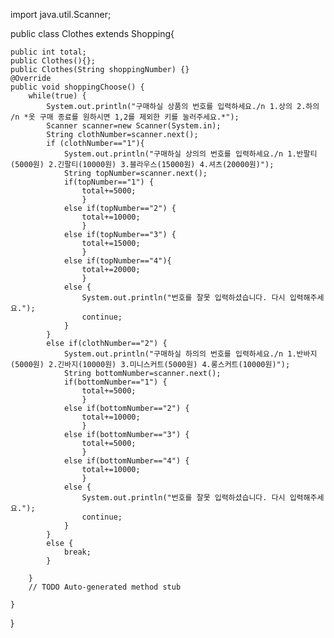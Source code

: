 import java.util.Scanner;

public class Clothes extends Shopping{
	
	public int total;
	public Clothes(){};
	public Clothes(String shoppingNumber) {}
	@Override
	public void shoppingChoose() {
		while(true) {
			System.out.println("구매하실 상품의 번호를 입력하세요./n 1.상의 2.하의 /n *옷 구매 종료를 원하시면 1,2를 제외한 키를 눌러주세요.*");
			Scanner scanner=new Scanner(System.in);
			String clothNumber=scanner.next();
			if (clothNumber=="1"){
				System.out.println("구매하실 상의의 번호를 입력하세요./n 1.반팔티(5000원) 2.긴팔티(10000원) 3.블라우스(15000원) 4.셔츠(20000원)");
				String topNumber=scanner.next();
				if(topNumber=="1") {
					total+=5000;
					}
				else if(topNumber=="2") {
					total+=10000;
					}
				else if(topNumber=="3") {
					total+=15000;				
					}
				else if(topNumber=="4"){
					total+=20000;
					}
				else {
					System.out.println("번호를 잘못 입력하셨습니다. 다시 입력해주세요.");
					continue;
				}
			}
			else if(clothNumber=="2") {
				System.out.println("구매하실 하의의 번호를 입력하세요./n 1.반바지(5000원) 2.긴바지(10000원) 3.미니스커트(5000원) 4.롱스커트(10000원)");
				String bottomNumber=scanner.next();
				if(bottomNumber=="1") {
					total+=5000;
					}
				else if(bottomNumber=="2") {
					total+=10000;
					}
				else if(bottomNumber=="3") {
					total+=5000;				
					}
				else if(bottomNumber=="4") {
					total+=10000;
					}
				else {
					System.out.println("번호를 잘못 입력하셨습니다. 다시 입력해주세요.");
					continue;
				}
			}
			else {
				break;
			}						
			
		}
		// TODO Auto-generated method stub
		
	}
	
	
	

}

